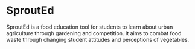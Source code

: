 # SproutEd

SproutEd is a food education tool for students to learn about urban agriculture through gardening and competition. It aims to combat food waste through changing student attitudes and perceptions of vegetables.
